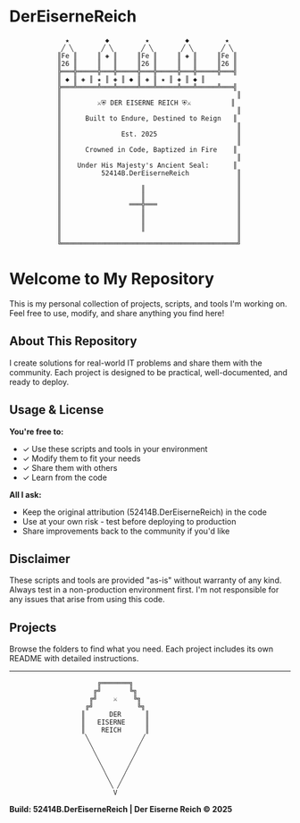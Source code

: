 # DerEiserneReich

```
              ★         ◆         ★         ◆         ★
             ╱ ╲       ╱ ╲       ╱ ╲       ╱ ╲       ╱ ╲
            ║Fe ║     ║ ◈ ║     ║Fe ║     ║ ◈ ║     ║Fe ║
            ║26 ║     ║   ║     ║26 ║     ║   ║     ║26 ║
            ╠═══╬═════╬═══╬═════╬═══╬═════╬═══╬═════╬═══╣
            ║ ◆ ║ ◈ ║ ★ ║ ◈ ║ ◆ ║ ◈ ║ ★ ║ ◈ ║ ◆ ║
            ╠═══╩═════╩═══╩═════╩═══╩═════╩═══╩═════╩═══╣
            ║                                            ║
            ║         ⚔⛨ DER EISERNE REICH ⛨⚔          ║
            ║                                            ║
            ║      Built to Endure, Destined to Reign   ║
            ║                                            ║
            ║               Est. 2025                    ║
            ║                                            ║
            ║      Crowned in Code, Baptized in Fire    ║
            ║                                            ║
            ║    Under His Majesty's Ancient Seal:      ║
            ║          52414B.DerEiserneReich            ║
            ║                                            ║
            ║                    ║                       ║
            ║                    ║                       ║
            ║                 ═══╬═══                    ║
            ║                    ║                       ║
            ║                    ║                       ║
            ║                    ║                       ║
            ║                                            ║
            ╚════════════════════════════════════════════╝
```

# Welcome to My Repository

This is my personal collection of projects, scripts, and tools I'm working on. Feel free to use, modify, and share anything you find here!

## About This Repository

I create solutions for real-world IT problems and share them with the community. Each project is designed to be practical, well-documented, and ready to deploy.

## Usage & License

**You're free to:**
- ✓ Use these scripts and tools in your environment
- ✓ Modify them to fit your needs
- ✓ Share them with others
- ✓ Learn from the code

**All I ask:**
- Keep the original attribution (52414B.DerEiserneReich) in the code
- Use at your own risk - test before deploying to production
- Share improvements back to the community if you'd like

## Disclaimer

These scripts and tools are provided "as-is" without warranty of any kind. Always test in a non-production environment first. I'm not responsible for any issues that arise from using this code.

## Projects

Browse the folders to find what you need. Each project includes its own README with detailed instructions.

---

```
                      ╔═══════╗
                     ╔╝       ╚╗
                    ╔╝    ⚔    ╚╗
                   ╔╝           ╚╗
                  ║      DER      ║
                  ║   EISERNE     ║
                  ║    REICH      ║
                   ╲             ╱
                    ╲           ╱
                     ╲         ╱
                      ╲       ╱
                       ╲     ╱
                        ╲   ╱
                         ╲ ╱
                          V
```

**Build: 52414B.DerEiserneReich | Der Eiserne Reich © 2025**
